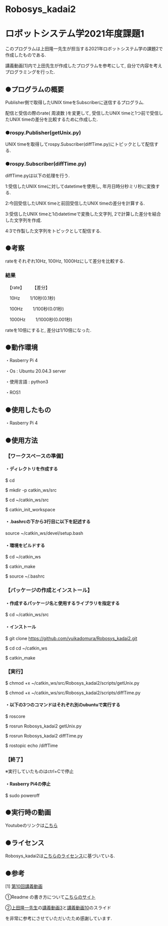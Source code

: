 # Robosys_kadai2

# ロボットシステム学2021年度課題1

このプログラムは上田隆一先生が担当する2021年ロボットシステム学の課題2で作成したものである. 


講義動画[1]内で上田先生が作成したプログラムを参考にして, 自分で内容を考えプログラミングを行った. 




## ●プログラムの概要

Publisher側で取得したUNIX timeをSubscriberに送信するプログラム.

配信と受信の際のrate( 周波数 )を変更して, 受信したUNIX timeと1つ前で受信したUNIX timeの差分を比較するために作成した.


### ●rospy.Publisher(getUnix.py)


UNIX timeを取得してrospy.Subscriber(diffTime.py)にトピックとして配信する.


### ●rospy.Subscriber(diffTime.py)


diffTime.pyは以下の処理を行う.


1:受信したUNIX timeに対してdatetimeを使用し, 年月日時分秒ミリ秒に変換する.


2:今回受信したUNIX timeと前回受信したUNIX timeの差分を計算する.


3:受信したUNIX timeと1のdatetimeで変換した文字列, 2で計算した差分を結合した文字列を作成.


4:3で作製した文字列をトピックとして配信する.



## ●考察

rateをそれぞれ10Hz, 100Hz, 1000Hzにして差分を比較する. 


### 結果

　【rate】　　     【差分】

  　10Hz　　       1/10秒(0.1秒)

  　100Hz　　     1/100秒(0.01秒)
　

  　1000Hz　　   1/1000秒(0.001秒)


rateを10倍にすると, 差分は1/10倍になった.


## ●動作環境

・Rasberry Pi 4


・Os : Ubuntu 20.04.3 server


・使用言語 : python3


・ROS1




## ●使用したもの


・Rasberry Pi 4





## ●使用方法



### 【ワークスペースの準備】

####  ・ディレクトリを作成する

$ cd

$ mkdir -p catkin_ws/src

$ cd ~/catkin_ws/src

$ catkin_init_workspace 




####  ・.bashrcの下から3行目に以下を記述する

source ~/catkin_ws/devel/setup.bash




####  ・環境をビルドする

$ cd ~/catkin_ws


$ catkin_make


$ source ~/.bashrc





### 【パッケージの作成とインストール】

####  ・作成するパッケージ名と使用するライブラリを指定する

$ cd ~/catkin_ws/src


####  ・インストール

$ git clone https://github.com/yuikadomura/Robosys_kadai2.git 


$ cd cd ~/catkin_ws


$ catkin_make





### 【実行】


$ chmod +x ~/catkin_ws/src/Robosys_kadai2/scripts/getUnix.py


$ chmod +x ~/catkin_ws/src/Robosys_kadai2/scripts/diffTime.py





####  ・以下の3つのコマンドはそれぞれ別のubuntuで実行する


$ roscore


$ rosrun Robosys_kadai2 getUnix.py


$ rosrun Robosys_kadai2 diffTime.py


$ rostopic echo /diffTime



### 【終了】


※実行していたものはctrl+Cで停止


####  ・Rasberry Pi4の停止


$ sudo poweroff






## ●実行時の動画

Youtubeのリンクは[こちら](https://t.co/htlBEjwEVI)



## ●ライセンス


Robosys_kadai2は[こちらのライセンス](https://www.gnu.org/licenses/)に基づいている.



## ●参考


[1] [第10回講義動画](https://youtu.be/PL85Pw_zQH0)



①Readme の書き方について[こちらのサイト](https://style.potepan.com/articles/33682.html#GitHubREADME-3)


②[上田隆一先生](https://github.com/ryuichiueda)の[講義動画3](https://ryuichiueda.github.io/robosys2020/lesson3_git.html#/)と[講義動画10](https://ryuichiueda.github.io/robosys2020/lesson10_ros.html#/7)のスライド


を非常に参考にさせていただいたため感謝しています.
